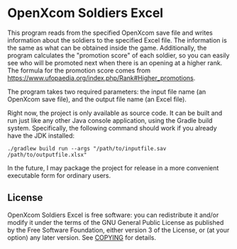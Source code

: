 # OpenXcom Soldiers Excel

This program reads from the specified OpenXcom save file and writes information about the soldiers to the specified
Excel file. The information is the same as what can be obtained inside the game. Additionally, the program calculates
the "promotion score" of each soldier, so you can easily see who will be promoted next when there is an opening at a
higher rank. The formula for the promotion score comes from https://www.ufopaedia.org/index.php/Rank#Higher_promotions.

The program takes two required parameters: the input file name (an OpenXcom save file), and the output file name (an
Excel file).

Right now, the project is only available as source code. It can be built and run just like any other Java console
application, using the Gradle build system. Specifically, the following command should work if you already have the JDK
installed:

    ./gradlew build run --args "/path/to/inputfile.sav /path/to/outputfile.xlsx"

In the future, I may package the project for release in a more convenient executable form for ordinary users.

## License

OpenXcom Soldiers Excel is free software: you can redistribute it and/or modify it under the terms of the GNU General
Public License as published by the Free Software Foundation, either version 3 of the License, or (at your option) any
later version. See [COPYING](COPYING) for details.
